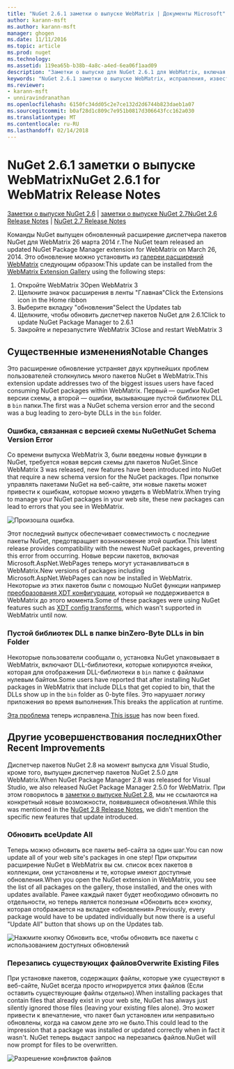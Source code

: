 ```yaml
---
title: "NuGet 2.6.1 заметки о выпуске WebMatrix | Документы Microsoft"
author: karann-msft
ms.author: karann-msft
manager: ghogen
ms.date: 11/11/2016
ms.topic: article
ms.prod: nuget
ms.technology: 
ms.assetid: 119ea65b-b38b-4a8c-a4ed-6ea06f1aad09
description: "Заметки о выпуске для NuGet 2.6.1 для WebMatrix, включая известные проблемы, исправленные ошибки, добавленные функции и DCR."
keywords: "NuGet 2.6.1 заметки о выпуске WebMatrix, исправления, известных проблем, добавлены функции, DCR"
ms.reviewer:
- karann-msft
- unniravindranathan
ms.openlocfilehash: 6150fc34dd05c2e7ce132d2d6744b823daeb1a07
ms.sourcegitcommit: b0af28d1c809c7e951b0817d306643fcc162a030
ms.translationtype: MT
ms.contentlocale: ru-RU
ms.lasthandoff: 02/14/2018
---
```

# <a name="nuget-261-for-webmatrix-release-notes"></a><span data-ttu-id="e1bae-104">NuGet 2.6.1 заметки о выпуске WebMatrix</span><span class="sxs-lookup"><span data-stu-id="e1bae-104">NuGet 2.6.1 for WebMatrix Release Notes</span></span>

<span data-ttu-id="e1bae-105">[Заметки о выпуске NuGet 2.6](../release-notes/nuget-2.6.md) | [заметки о выпуске NuGet 2.7](../release-notes/nuget-2.7.md)</span><span class="sxs-lookup"><span data-stu-id="e1bae-105">[NuGet 2.6 Release Notes](../release-notes/nuget-2.6.md) | [NuGet 2.7 Release Notes](../release-notes/nuget-2.7.md)</span></span>

<span data-ttu-id="e1bae-106">Команды NuGet выпущен обновленный расширение диспетчера пакетов NuGet для WebMatrix 26 марта 2014 г.</span><span class="sxs-lookup"><span data-stu-id="e1bae-106">The NuGet team released an updated NuGet Package Manager extension for WebMatrix on March 26, 2014.</span></span>  <span data-ttu-id="e1bae-107">Это обновление можно установить из [галереи расширений WebMatrix](http://extensions.webmatrix.com/packages/NuGetPackageManager/) следующим образом:</span><span class="sxs-lookup"><span data-stu-id="e1bae-107">This update can be installed from the [WebMatrix Extension Gallery](http://extensions.webmatrix.com/packages/NuGetPackageManager/) using the following steps:</span></span>

1. <span data-ttu-id="e1bae-108">Откройте WebMatrix 3</span><span class="sxs-lookup"><span data-stu-id="e1bae-108">Open WebMatrix 3</span></span>
2. <span data-ttu-id="e1bae-109">Щелкните значок расширения в ленты "Главная"</span><span class="sxs-lookup"><span data-stu-id="e1bae-109">Click the Extensions icon in the Home ribbon</span></span>
3. <span data-ttu-id="e1bae-110">Выберите вкладку "обновления"</span><span class="sxs-lookup"><span data-stu-id="e1bae-110">Select the Updates tab</span></span>
4. <span data-ttu-id="e1bae-111">Щелкните, чтобы обновить диспетчер пакетов NuGet для 2.6.1</span><span class="sxs-lookup"><span data-stu-id="e1bae-111">Click to update NuGet Package Manager to 2.6.1</span></span>
6. <span data-ttu-id="e1bae-112">Закройте и перезапустите WebMatrix 3</span><span class="sxs-lookup"><span data-stu-id="e1bae-112">Close and restart WebMatrix 3</span></span>

## <a name="notable-changes"></a><span data-ttu-id="e1bae-113">Существенные изменения</span><span class="sxs-lookup"><span data-stu-id="e1bae-113">Notable Changes</span></span>

<span data-ttu-id="e1bae-114">Это расширение обновление устраняет двух крупнейших проблем пользователей столкнулись много пакетов NuGet в WebMatrix.</span><span class="sxs-lookup"><span data-stu-id="e1bae-114">This extension update addresses two of the biggest issues users have faced consuming NuGet packages within WebMatrix.</span></span>  <span data-ttu-id="e1bae-115">Первый — ошибки NuGet версии схемы, а второй — ошибки, вызывающие пустой библиотек DLL в `bin` папки.</span><span class="sxs-lookup"><span data-stu-id="e1bae-115">The first was a NuGet schema version error and the second was a bug leading to zero-byte DLLs in the `bin` folder.</span></span>

### <a name="nuget-schema-version-error"></a><span data-ttu-id="e1bae-116">Ошибка, связанная с версией схемы NuGet</span><span class="sxs-lookup"><span data-stu-id="e1bae-116">NuGet Schema Version Error</span></span>

<span data-ttu-id="e1bae-117">Со времени выпуска WebMatrix 3, были введены новые функции в NuGet, требуется новая версия схемы для пакетов NuGet.</span><span class="sxs-lookup"><span data-stu-id="e1bae-117">Since WebMatrix 3 was released, new features have been introduced into NuGet that require a new schema version for the NuGet packages.</span></span>  <span data-ttu-id="e1bae-118">При попытке управлять пакетами NuGet на веб-сайте, эти новые пакеты может привести к ошибкам, которые можно увидеть в WebMatrix.</span><span class="sxs-lookup"><span data-stu-id="e1bae-118">When trying to manage your NuGet packages in your web site, these new packages can lead to errors that you see in WebMatrix.</span></span>

![Произошла ошибка.](./media/NuGet-2.8/webmatrix-schema-version.png)

<span data-ttu-id="e1bae-122">Этот последний выпуск обеспечивает совместимость с последние пакеты NuGet, предотвращает возникновение этой ошибки.</span><span class="sxs-lookup"><span data-stu-id="e1bae-122">This latest release provides compatibility with the newest NuGet packages, preventing this error from occurring.</span></span> <span data-ttu-id="e1bae-123">Новые версии пакетов, включая Microsoft.AspNet.WebPages теперь могут устанавливаться в WebMatrix.</span><span class="sxs-lookup"><span data-stu-id="e1bae-123">New versions of packages including Microsoft.AspNet.WebPages can now be installed in WebMatrix.</span></span>  <span data-ttu-id="e1bae-124">Некоторые из этих пакетов были с помощью NuGet функции например [преобразования XDT конфигурации](../release-notes/nuget-2.6.md#xdt), который не поддерживается в WebMatrix до этого момента.</span><span class="sxs-lookup"><span data-stu-id="e1bae-124">Some of these packages were using NuGet features such as [XDT config transforms](../release-notes/nuget-2.6.md#xdt), which wasn't supported in WebMatrix until now.</span></span>

### <a name="zero-byte-dlls-in-bin-folder"></a><span data-ttu-id="e1bae-125">Пустой библиотек DLL в папке bin</span><span class="sxs-lookup"><span data-stu-id="e1bae-125">Zero-Byte DLLs in bin Folder</span></span>

<span data-ttu-id="e1bae-126">Некоторые пользователи сообщали о, установка NuGet упаковывает в WebMatrix, включают DLL-библиотеки, которые копируются ячейки, которая для отображения DLL-библиотеки в `bin` папке с файлами нулевым байтом.</span><span class="sxs-lookup"><span data-stu-id="e1bae-126">Some users have reported that after installing NuGet packages in WebMatrix that include DLLs that get copied to bin, that the DLLs show up in the `bin` folder as 0-byte files.</span></span>  <span data-ttu-id="e1bae-127">Это нарушает логику приложения во время выполнения.</span><span class="sxs-lookup"><span data-stu-id="e1bae-127">This breaks the application at runtime.</span></span>

<span data-ttu-id="e1bae-128">[Эта проблема](https://nuget.codeplex.com/workitem/4060) теперь исправлена.</span><span class="sxs-lookup"><span data-stu-id="e1bae-128">[This issue](https://nuget.codeplex.com/workitem/4060) has now been fixed.</span></span>

## <a name="other-recent-improvements"></a><span data-ttu-id="e1bae-129">Другие усовершенствования последних</span><span class="sxs-lookup"><span data-stu-id="e1bae-129">Other Recent Improvements</span></span>

<span data-ttu-id="e1bae-130">Диспетчер пакетов NuGet 2.8 на момент выпуска для Visual Studio, кроме того, выпущен диспетчер пакетов NuGet 2.5.0 для WebMatrix.</span><span class="sxs-lookup"><span data-stu-id="e1bae-130">When NuGet Package Manager 2.8 was released for Visual Studio, we also released NuGet Package Manager 2.5.0 for WebMatrix.</span></span>  <span data-ttu-id="e1bae-131">При этом говорилось в [заметки о выпуске NuGet 2.8](../release-notes/nuget-2.8.md#webmatrix-nuget-client-updates), мы не ссылаются на конкретный новые возможности, появившиеся обновления.</span><span class="sxs-lookup"><span data-stu-id="e1bae-131">While this was mentioned in the [NuGet 2.8 Release Notes](../release-notes/nuget-2.8.md#webmatrix-nuget-client-updates), we didn't mention the specific new features that update introduced.</span></span>

### <a name="update-all"></a><span data-ttu-id="e1bae-132">Обновить все</span><span class="sxs-lookup"><span data-stu-id="e1bae-132">Update All</span></span>

<span data-ttu-id="e1bae-133">Теперь можно обновить все пакеты веб-сайта за один шаг.</span><span class="sxs-lookup"><span data-stu-id="e1bae-133">You can now update all of your web site's packages in one step!</span></span>  <span data-ttu-id="e1bae-134">При открытии расширение NuGet в WebMatrix вы см. список всех пакетов в коллекции, они установлены и те, которые имеют доступные обновления.</span><span class="sxs-lookup"><span data-stu-id="e1bae-134">When you open the NuGet extension in WebMatrix, you see the list of all packages on the gallery, those installed, and the ones with updates available.</span></span>  <span data-ttu-id="e1bae-135">Ранее каждый пакет будет необходимо обновить по отдельности, но теперь является полезным «Обновить все» кнопку, которая отображается на вкладке «обновления».</span><span class="sxs-lookup"><span data-stu-id="e1bae-135">Previously, every package would have to be updated individually but now there is a useful "Update All" button that shows up on the Updates tab.</span></span>

![Нажмите кнопку Обновить все, чтобы обновить все пакеты с использованием доступных обновлений](./media/NuGet-2.8/webmatrix-update-all.png)

### <a name="overwrite-existing-files"></a><span data-ttu-id="e1bae-137">Перезапись существующих файлов</span><span class="sxs-lookup"><span data-stu-id="e1bae-137">Overwrite Existing Files</span></span>

<span data-ttu-id="e1bae-138">При установке пакетов, содержащих файлы, которые уже существуют в веб-сайте, NuGet всегда просто игнорируется этих файлов (Если оставить существующие файлы отдельно).</span><span class="sxs-lookup"><span data-stu-id="e1bae-138">When installing packages that contain files that already exist in your web site, NuGet has always just silently ignored those files (leaving your existing files alone).</span></span>  <span data-ttu-id="e1bae-139">Это может привести к впечатление, что пакет был установлен или неправильно обновлены, когда на самом деле это не было.</span><span class="sxs-lookup"><span data-stu-id="e1bae-139">This could lead to the impression that a package was installed or updated correctly when in fact it wasn't.</span></span>  <span data-ttu-id="e1bae-140">NuGet теперь выдаст запрос на перезапись файлов.</span><span class="sxs-lookup"><span data-stu-id="e1bae-140">NuGet will now prompt for files to be overwritten.</span></span>

![Разрешение конфликтов файлов](./media/NuGet-2.8/webmatrix-overwrite-file.png)
